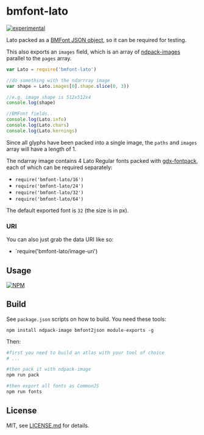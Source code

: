 # bmfont-lato

[![experimental](http://badges.github.io/stability-badges/dist/experimental.svg)](http://github.com/badges/stability-badges)

Lato packed as a [BMFont JSON object](https://github.com/mattdesl/bmfont2json), so it can be required for testing. 

This also exports an `images` field, which is an array of [ndpack-images](https://www.npmjs.org/package/ndpack-image) parallel to the `pages` array. 

```js
var Lato = require('bmfont-lato')

//do something with the ndarrray image
var shape = Lato.images[0].shape.slice(0, 3))

//e.g. image shape is 512x512x4
console.log(shape)

//BMFont fields..
console.log(Lato.info)
console.log(Lato.chars)
console.log(Lato.kernings)
```

Since all glyphs have been packed into a single image, the `paths` and `images` array will have a length of 1. 

The ndarray image contains 4 Lato Regular fonts packed with [gdx-fontpack](https://github.com/mattdesl/gdx-fontpack), each of which can be required separately:

- `require('bmfont-lato/16')`
- `require('bmfont-lato/24')`
- `require('bmfont-lato/32')`
- `require('bmfont-lato/64')`

The default exported font is `32` (the size is in px).

### URI

You can also just grab the data URI like so:

- `require('bmfont-lato/image-uri')

## Usage

[![NPM](https://nodei.co/npm/bmfont-lato.png)](https://nodei.co/npm/bmfont-lato/)

## Build

See `package.json` scripts on how to build. You need these tools:

`npm install ndpack-image bmfont2json module-exports -g`

Then:

```sh
#first you need to build an atlas with your tool of choice
# ...

#then pack it with ndpack-image
npm run pack

#then export all fonts as CommonJS
npm run fonts
```

## License

MIT, see [LICENSE.md](http://github.com/mattdesl/bmfont-lato/blob/master/LICENSE.md) for details.
